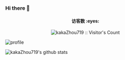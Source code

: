 ### Hi there 👋

<!-- ### Feature

![deno](https://img.shields.io/badge/deno-000000.svg?&style=for-the-badge&logo=deno&logoColor=ffffff)
![dart](https://img.shields.io/badge/dart-0175C2.svg?&style=for-the-badge&logo=dart&logoColor=ffffff)
![flutter](https://img.shields.io/badge/flutter-02569B.svg?&style=for-the-badge&logo=flutter&logoColor=ffffff) -->
<h4 align="center">访客数 :eyes:</h4>

<p align="center"><img src="https://profile-counter.glitch.me/{kakaZhou719}/count.svg" alt="kakaZhou719 :: Visitor's Count" /></p>

![profile](https://github-profile-trophy.vercel.app/?username=kakaZhou719&margin-w=28)

![kakaZhou719's github stats](https://github-readme-stats.vercel.app/api?username=kakaZhou719&show_icons=true&count_private=true&line_height=40)



